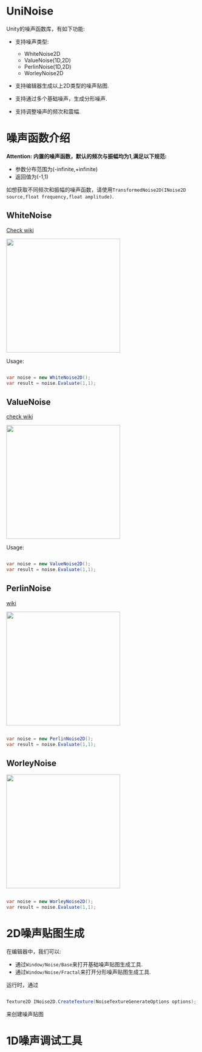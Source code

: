 # UniNoise

Unity的噪声函数库，有如下功能:

- 支持噪声类型:
    - WhiteNoise2D
    - ValueNoise(1D,2D)
    - PerlinNoise(1D,2D)
    - WorleyNoise2D

- 支持编辑器生成以上2D类型的噪声贴图.

- 支持通过多个基础噪声，生成分形噪声.

- 支持调整噪声的频次和震幅.



# 噪声函数介绍

__Attention: 内置的噪声函数，默认的频次与振幅均为1,满足以下规范:__
- 参数分布范围为(-infinite,+infinite)
- 返回值为(-1,1)


如想获取不同频次和振幅的噪声函数，请使用`TransformedNoise2D(INoise2D source,float frequency,float amplitude)`.

## WhiteNoise

[Check wiki](https://en.wikipedia.org/wiki/White_noise)

<img src="https://raw.githubusercontent.com/wiki/wlgys8/UniNoise/.imgs/WhiteNoise.jpg" width="300"/>

Usage:

```csharp

var noise = new WhiteNoise2D();
var result = noise.Evaluate(1,1);

```

## ValueNoise

[check wiki](https://en.wikipedia.org/wiki/Value_noise)

<img src="https://raw.githubusercontent.com/wiki/wlgys8/UniNoise/.imgs/ValueNoise.jpg" width="300"/>

Usage:

```csharp

var noise = new ValueNoise2D();
var result = noise.Evaluate(1,1);

```




## PerlinNoise

[wiki](https://en.wikipedia.org/wiki/Perlin_noise)

<img src="https://raw.githubusercontent.com/wiki/wlgys8/UniNoise/.imgs/PerlinNoise.jpg" width="300"/>

```csharp

var noise = new PerlinNoise2D();
var result = noise.Evaluate(1,1);

```

## WorleyNoise

<img src="https://raw.githubusercontent.com/wiki/wlgys8/UniNoise/.imgs/WorleyNoise.jpg" width="300"/>

```csharp

var noise = new WorleyNoise2D();
var result = noise.Evaluate(1,1);

```




# 2D噪声贴图生成

在编辑器中，我们可以:
- 通过`Window/Noise/Base`来打开基础噪声贴图生成工具.
- 通过`Window/Noise/Fractal`来打开分形噪声贴图生成工具.

运行时，通过

```csharp

Texture2D INoise2D.CreateTexture(NoiseTextureGenerateOptions options);

```

来创建噪声贴图


# 1D噪声调试工具


